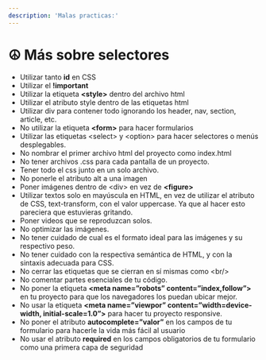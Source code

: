 ```yaml
---
description: 'Malas practicas:'
---
```


# ☮ Más sobre selectores



* Utilizar tanto **id** en CSS
* Utilizar el **!important**
* Utilizar la etiqueta **\<style>** dentro del archivo html
* Utilizar el atributo style dentro de las etiquetas html
* Utilizar div para contener todo ignorando los header, nav, section, article, etc.
* No utilizar la etiqueta **\<form>** para hacer formularios
* Utilizar las etiquetas \<select> y \<option> para hacer selectores o menús desplegables.
* No nombrar el primer archivo html del proyecto como index.html
* No tener archivos .css para cada pantalla de un proyecto.
* Tener todo el css junto en un solo archivo.
* No ponerle el atributo alt a una imagen
* Poner imágenes dentro de \<div> en vez de **\<figure>**
* Utilizar textos solo en mayúscula en HTML, en vez de utilizar el atributo de CSS, text-transform, con el valor uppercase. Ya que al hacer esto pareciera que estuvieras gritando.
* Poner videos que se reproduzcan solos.
* No optimizar las imágenes.
* No tener cuidado de cual es el formato ideal para las imágenes y su respectivo peso.
* No tener cuidado con la respectiva semántica de HTML, y con la sintaxis adecuada para CSS.
* No cerrar las etiquetas que se cierran en sí mismas como \<br/>
* No comentar partes esenciales de tu código.
* No poner la etiqueta **\<meta name=”robots” content=”index,follow”>** en tu proyecto para que los navegadores los puedan ubicar mejor.
* No usar la etiqueta **\<meta name=”viewpor” content=”width=device-width, initial-scale=1.0”>** para hacer tu proyecto responsive.
* No poner el atributo **autocomplete=”valor”** en los campos de tu formulario para hacerle la vida más fácil al usuario
* No usar el atributo **required** en los campos obligatorios de tu formulario como una primera capa de seguridad
